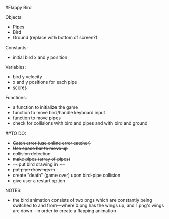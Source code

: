 #Flappy Bird

Objects:
- Pipes
- Bird
- Ground (replace with bottom of screen?)

Constants:
- initial bird x and y position

Variables:
- bird y velocity
- x and y positions for each pipe 
- scores

Functions:
- a function to initialize the game
- function to move bird/handle keyboard input
- function to move pipes
- check for collisions with bird and pipes and with bird and ground

##TO DO:
- ~~Catch error (use online error catcher)~~
- ~~Use space bar to move up~~
- ~~collision detection~~
- ~~make pipes (array of pipes)~~
- ~~put bird drawing in ~~
- ~~put pipe drawings in~~
- create "death" (game over) upon bird-pipe collision
- give user a restart option 


NOTES:
- the bird animation consists of two pngs which are constantly being switched to and from—where 0.png has the wings up, and 1.png's wings are down—in order
  to create a flapping animation
  
 
